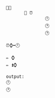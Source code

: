 ﻿```
🏢⏰
       🔣 ⏰
               🕛
               🕐
               🕑

⏰⌚️⬅️🕛

✏️ ⌚️
✏️ ⏫⌚️

output:
🕛
🕐
```